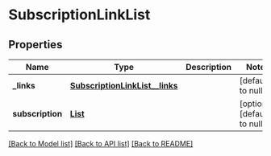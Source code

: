 # SubscriptionLinkList
## Properties

Name | Type | Description | Notes
------------ | ------------- | ------------- | -------------
**\_links** | [**SubscriptionLinkList__links**](SubscriptionLinkList__links.md) |  | [default to null]
**subscription** | [**List**](SubscriptionLinkList_subscription.md) |  | [optional] [default to null]

[[Back to Model list]](../README.md#documentation-for-models) [[Back to API list]](../README.md#documentation-for-api-endpoints) [[Back to README]](../README.md)

